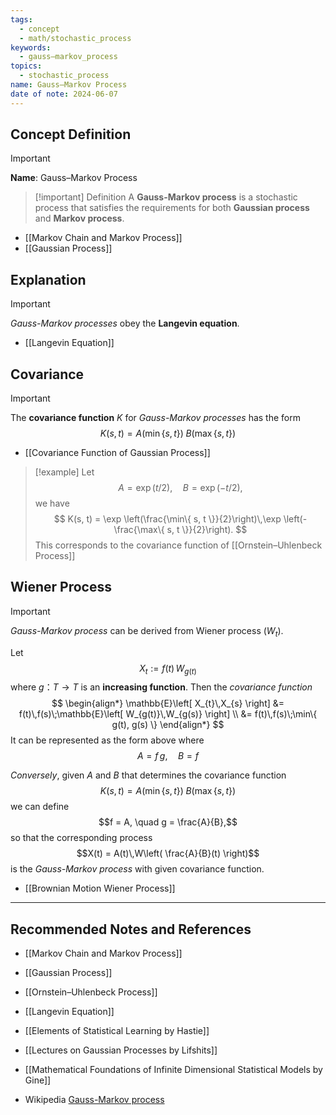 ```yaml
---
tags:
  - concept
  - math/stochastic_process
keywords:
  - gauss–markov_process
topics:
  - stochastic_process
name: Gauss–Markov Process
date of note: 2024-06-07
---
```


## Concept Definition

>[!important]
>**Name**: Gauss–Markov Process

>[!important] Definition
>A **Gauss-Markov process** is a stochastic process that satisfies the requirements for both **Gaussian process** and **Markov process**.

- [[Markov Chain and Markov Process]]
- [[Gaussian Process]]


## Explanation


>[!important] 
>*Gauss-Markov processes* obey the **Langevin equation**.

- [[Langevin Equation]]


## Covariance 

>[!important]
>The **covariance function** $K$ for *Gauss-Markov processes* has the form 
>$$
>K(s, t) = A(\min\{ s, t \})\;B(\max\{s,  t\})
>$$

- [[Covariance Function of Gaussian Process]]

>[!example]
>Let $$A = \exp \left(t / 2\right), \quad B = \exp \left(- t / 2\right),$$ we have
>$$
>K(s, t) = \exp \left(\frac{\min\{ s, t \}}{2}\right)\,\exp \left(-\frac{\max\{ s, t \}}{2}\right).
>$$
>This corresponds to the covariance function of [[Ornstein–Uhlenbeck Process]]


## Wiener Process

>[!important]
>*Gauss-Markov process* can be derived from Wiener process $(W_{t})$.
>
>Let $$X_{t} := f(t)\,W_{g(t)}$$ where $g： T \to T$ is an **increasing function**. Then the *covariance function*
>$$
>\begin{align*}
>\mathbb{E}\left[  X_{t}\,X_{s} \right] &= f(t)\,f(s)\;\mathbb{E}\left[  W_{g(t)}\,W_{g(s)} \right] \\
>&= f(t)\,f(s)\;\min\{ g(t), g(s) \}
>\end{align*}
>$$
>It can be represented as the form above where 
>$$
>A = f\,g, \quad B = f
>$$
>
>*Conversely*, given $A$ and $B$ that determines the covariance function 
>$$
>K(s, t) = A(\min\{ s, t \})\;B(\max\{s,  t\})
>$$
>we can define $$f = A, \quad g = \frac{A}{B},$$ so that the corresponding process $$X(t) = A(t)\,W\left( \frac{A}{B}(t) \right)$$ is the *Gauss-Markov process* with given covariance function.

- [[Brownian Motion Wiener Process]]






-----------
##  Recommended Notes and References

- [[Markov Chain and Markov Process]]
- [[Gaussian Process]]

- [[Ornstein–Uhlenbeck Process]]
- [[Langevin Equation]]

- [[Elements of Statistical Learning by Hastie]]
- [[Lectures on Gaussian Processes by Lifshits]]
- [[Mathematical Foundations of Infinite Dimensional Statistical Models by Gine]]

- Wikipedia [Gauss-Markov process](https://en.wikipedia.org/wiki/Gauss%E2%80%93Markov_process)
